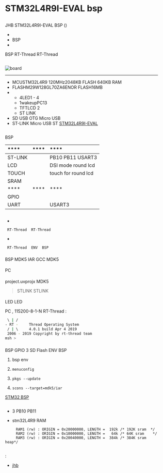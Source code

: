 # STM32L4R9I-EVAL bsp

## 

 JHB  STM32L4R9I-EVAL  BSP () 



- 
- BSP 
- 

 BSP RT-Thread  RT-Thread 

## 



![board](figures/board.png)

 **** 

- MCUSTM32L4R9 120MHz2048KB FLASH 640KB RAM
-  FLASHM29W128GL70ZA6ENOR FLASH16MB
- 
  - 4LED1 - 4
  - 1wakeupPC13
  - TFTLCD 2
  -  ST LINK
- SD USB OTG Micro USB 
- ST-LINK Micro USB 
 ST  [STM32L4R9I-EVAL](https://www.st.com/content/st_com/zh/products/evaluation-tools/product-evaluation-tools/mcu-eval-tools/stm32-mcu-eval-tools/stm32-mcu-eval-boards/stm32l4r9i-eval.html)
## 

 BSP 

| ****      		| **** 	| ****                              		|
| :-----------------	| :----------: 	| :-----------------------------------------|
|  ST-LINK  	|          	| PB10 PB11 USART3                      	|
| LCD            		|          	| DSI mode round lcd                        |
| TOUCH            		|          	| touch for round lcd                       |
| SRAM              	|          	|                              				|
| ****     		| **** 	| ****                              		|
| GPIO              	|          	| 											|
| UART              	|          	| USART3                             		|





## 



- 

     RT-Thread  RT-Thread  

- 

     RT-Thread  ENV  BSP 


### 

 BSP  MDK5  IAR  GCC  MDK5 

#### 

 PC

#### 

 project.uvprojx  MDK5 

>  STLINK  STLINK 

#### 

 LED  LED 

 PC , 115200-8-1-N RT-Thread :

```bash
 \ | /
- RT -     Thread Operating System
 / | \     4.0.1 build Apr 4 2019
 2006 - 2019 Copyright by rt-thread team
msh >
```
### 

 BSP  GPIO  3 SD Flash  ENV BSP 

1.  bsp  env 

2. `menuconfig`

3. `pkgs --update`

4. `scons --target=mdk5/iar` 

 [STM32  BSP ](../docs/STM32BSP.md)

## 

- 3 PB10 PB11

- stm32L4R9 RAM 

 ```
      RAM1 (rw) : ORIGIN = 0x20000000, LENGTH =  192k /* 192K sram  */
      RAM2 (rw) : ORIGIN = 0x10000000, LENGTH =   64k /* 64K sram    */ 
      RAM3 (rw) : ORIGIN = 0x20040000, LENGTH =  384k /* 384K sram heap*/ 
 ```


## 

:

-  [jhb](https://github.com/jhbdream?tab=repositories)